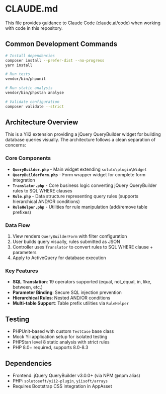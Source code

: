 # CLAUDE.md

This file provides guidance to Claude Code (claude.ai/code) when working with code in this repository.

## Common Development Commands

```bash
# Install dependencies
composer install --prefer-dist --no-progress
yarn install

# Run tests
vendor/bin/phpunit

# Run static analysis
vendor/bin/phpstan analyse

# Validate configuration
composer validate --strict
```

## Architecture Overview

This is a Yii2 extension providing a jQuery QueryBuilder widget for building database queries visually. The architecture follows a clean separation of concerns:

### Core Components

- **`QueryBuilder.php`** - Main widget extending `soluto\plugin\Widget`
- **`QueryBuilderForm.php`** - Form wrapper widget for complete form integration
- **`Translator.php`** - Core business logic converting jQuery QueryBuilder rules to SQL WHERE clauses
- **`Rule.php`** - Data structure representing query rules (supports hierarchical AND/OR conditions)
- **`RuleHelper.php`** - Utilities for rule manipulation (add/remove table prefixes)

### Data Flow

1. View renders `QueryBuilderForm` with filter configuration
2. User builds query visually, rules submitted as JSON
3. Controller uses `Translator` to convert rules to SQL WHERE clause + parameters
4. Apply to ActiveQuery for database execution

### Key Features

- **SQL Translation**: 19 operators supported (equal, not_equal, in, like, between, etc.)
- **Parameter Binding**: Secure SQL injection prevention
- **Hierarchical Rules**: Nested AND/OR conditions
- **Multi-table Support**: Table prefix utilities via `RuleHelper`

## Testing

- PHPUnit-based with custom `TestCase` base class
- Mock Yii application setup for isolated testing
- PHPStan level 8 static analysis with strict rules
- PHP 8.0+ required, supports 8.0-8.3

## Dependencies

- Frontend: jQuery QueryBuilder v3.0.0+ (via NPM @npm alias)
- PHP: `solutosoft/yii2-plugin`, `yiisoft/arrays`
- Requires Bootstrap CSS integration in AppAsset